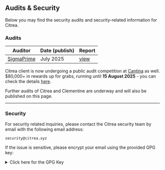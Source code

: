 ## Audits \& Security

Below you may find the security audits and security-related information for Citrea.

### Audits

| Auditor | Date (publish) | Report | 
| ------- | ---- | ------ |
| [SigmaPrime](https://sigmaprime.io/) | July 2025 | [view](https://github.com/chainwayxyz/citrea/blob/nightly/audits/Sigma_Prime_Chainway_Citrea_Security_Assessment_Report_v2_2.pdf) |


Citrea client is now undergoing a public audit competition at [Cantina](https://cantina.xyz) as well. $80,000+ in rewards up for grabs, running until **15 August 2025** - you can check the details [here](
https://cantina.xyz/competitions/49b9e08d-4f8f-4103-b6e5-f5f43cf9faa1).

Further audits of Citrea and Clementine are underway and will also be published on this page.

--- 

### Security

For security related inquiries, please contact the Citrea security team by email with the following email address:

```
security@citrea.xyz
```

If the issue is sensitive, please encrypt your email using the provided GPG key:

<details><summary>Click here for the GPG Key</summary>

```
-----BEGIN PGP PUBLIC KEY BLOCK-----

mQINBGhZQXgBEADs4X61A9OcXJ1vbsFwq/tCm8FVCjHx9KADZ7WRht4Tr/4tlrXP
VT7PeMjf97osh131ofq0i5fmumXSRHRTakn5hUJiIAGPQyaxJd6gXp3U9D8p2Q0S
xb/8sQmkncIqg1a1ZmUxekbBM0PXDePGMUVCFdpIFGiCh1QEES2Or2vI6PPwPFuA
VhAre+HGFnhIk0jtHqOntpviHuWx5Oqp7kmelvdvYqMAOjdWUYG7LUyykJc/xBvD
k9YLYHYa1ItWuQFHsR4GBraTrGOJ7sCgbkT4eneGBQRdwnhRxuWWsDyC5BKT2mq1
RmhVMd4RmYdmmvlIk9ACOGHRDV4Hi7ymZTgCH1DOhBDHoTHtq4SKUsFHh0+BnZZH
PNGOnw3fRq8mC6tOrBQrf1/iTWPoM3i6hZlBWKdhQf0mwuF5DAo5mvYXc2RUUwY/
pfYWjiEr+ItanJrzkLPDMedPdMbAW/87CpAKoGkMeg6CmftQgPE30Ksue3b6HExz
wrHIrqqD8JqWxwLIp0eMkh7soMp1avFCUOx57c1hXP3bqGEX9AABur4b3MyIp2QZ
jeyzmXc+3Z4XYZpJz98YRiiQQBkOZ+eZgrTPq7JoQ8gG8GnngEmPY67Ak+dWtRNR
hSJb3mQHwrveoX1aRp7+wtsWpIqplxdEulg7LqHDHyHAYN+h2sO8JPdvhQARAQAB
tCVTZWN1cml0eSBDaXRyZWEgPHNlY3VyaXR5QGNpdHJlYS54eXo+iQJOBBMBCAA4
FiEEJrjWfVY4H6mv/nsGxnvc0y/0jG4FAmhZQXgCGwMFCwkIBwIGFQoJCAsCBBYC
AwECHgECF4AACgkQxnvc0y/0jG4cdA//V/FR/n1aA58VTOY2Rsf/ou45Dc4SRihJ
PO0fMtsbtKGGEopYob522hUlEqxvq4Kw1g73PXjlhFMD8Qvne/yoKJ9plsKbd121
DZ9aSGoycAoaFzDX1zUJfSUaEuGu7V6wymdRz48/gC+zQw0gPCE+Muf/Bd7ZNOui
wNoBPSRWG/3Z1pyaAqjAHlRHQ+T9ue7veqVxHQUkQy4nz2kOsHLu4g/LUNjvtqC8
h4MweQbzyvgjULZkZZYjpWaRtgwCqqhvho46AwVcZ2HOSj+xRc0TQUvx3h74I4vO
vvjZQymIkp0bCQ8muemiZeMpolXh6YH3rWir1Xi72ljgJMI38PD1cd1QlLaFGuoL
yLPTUNUwOmrRI7gDLeyL5LbxvfojGDhpmiGeMQEHYj3fGFEmBjX4yZTsX+ZmQTHC
NH8X8aDFcHMhKxnntUj4O+qWHwSqY72NtKvJhfOZwZUNBH6/zHElyZbHftV2jbKB
QRPrPBmA9qcV91d6IwDrTKUr0xOGJCY9MtATlkSFpfCYxGGgPPw028QlNUlpVG1A
KV79kpYJJPZKF3iFgu00T8PSoAbQvosVCDytb7cYZfdFW51xUZ4T7Lg8Ll/NgX/X
nEcc9Z5NvKUkZZ6R30Pj4rzwIsIPoZaDumkJw9GF7LRArurgyl1e0jAkDk4uwzFE
Jijf9586ypi5Ag0EaFlG3wEQALcC3wL/hBNWvjx51Wl7zRUwr3tJFjKZ4rQrJzII
zsj+R9BZOAvp3Uo/WK4m0oAWLeqhP37m7vn0zoWJzZrOjX5NhuaGNyo3bCBlFvLV
p6R+NyamPqVutSNBbh/Do3F15AdTKaQQidesrNzf0UuVk8wI6jCJKcJODCsdxA3Y
QaoF8uVB9Rcx5EktB5o44hJH78/a8tIZFM5VuesbRBxtItyDeIpG+VZZMAFqx740
B7PoOs/HUtvY683bfidH9EtV7sOMPgUnRMfyFgUTfQPdyOzrUF1h2G92bEupD35U
xiUT43X48UCZl6uOYScKa4/8ftpPmwdWBrBRkLbhI2wCOun/Kthdww03H738AuUa
JuJOBevuquH2ULjdZfHEj9Hqo32x1dbFueLfoR2Rp2nFlAGVyoTCsNxHVuXySSq6
kWZBFJi3e0R5+LkVV2tztn/9EBqYXKSRADhbR1BNdJbCMIAk9caLDnD7cPkiS3CQ
URQMz/G95InasXgGmBM6rno5dGhJZ3XD+mWPg/eRtvICYaVSo87rR60GEh36IvBe
kHIdxRkIyjZASbJI+f+00Lxk7D8ZmPZjQ+HrsaWOZq6FDRd9dM9OwFqk4MJBOAeI
1I76VDUsVH3rzeWmVs7vUWFMdFczY6xYpP7sJQkP26Res0rxTGSU5C80tiLcykqN
mECZABEBAAGJAjwEGAEIACYWIQQmuNZ9Vjgfqa/+ewbGe9zTL/SMbgUCaFlG3wIb
DAUJB4YfagAKCRDGe9zTL/SMbm33D/4rB3w9iXxRF9T1QUIfUajvZbWVGmbDFiZ1
XB0JI38EqgUKGm36ykyQbcfSeJKNgWBkOEEO8q9fw8EARkZPbv9fSDtW/3i5jNIW
ygSN36fAIaIUWcZ+Rnkl8C5/9cYIgZuwaWYBearlW75GPqGMNbW92U1GN93QWn3l
Q5/I474MJdHpQpGFOVnhitoLPqBxFOxhRoxSpMQaL8iozmAN7N5K002TcYt95JiO
rH2T3YgOdCnEbDAfpnpvWqMqBtu3ydXnLcHmVuuHJSCaE9tM/WcdUdiLHP9D4qZB
FxY9nFycgH9pYhPAvgSE/HM7HePx9kc22wJiXLzXviGIFYl40su+lzs4fuFMgC6E
c9Hj39reL85QaobPNJI+dcgpsVs0xsKROXPyZYQai8PayJJc1f1V+/tMS14ef7MM
LIYvMmi1uPFaRCFEHnA4onXkB52rYXt5acyrl24a5eDNZD/qRrrDKMqkgXrPrxHJ
23S73LUQFpvDQ+DA/fZor516H3HWHYro1nINLXwip1cX2e2AoaJFP+gWZ2HCypWZ
WkSRLz/cyZC1U7LdMA5Z3whFAwVcI91FHEgbMgdGTWGtNbeKOp5sDqIgmduxXzCu
6Ztsw6ECa11z3k977nN+56AKH/OdbrEtHu9lZLds8yglJpgp9JN7f54CadhxIozi
cXvJNNsO+w==
=0vMP
-----END PGP PUBLIC KEY BLOCK-----
```

</details>